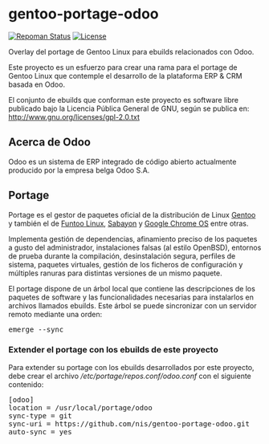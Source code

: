 # gentoo-portage-odoo

[![Repoman Status](https://travis-ci.org/nis/gentoo-portage-odoo.svg?branch=master)](https://travis-ci.org/nis/gentoo-portage-odoo) [![License](http://img.shields.io/:license-gpl-green.svg)](https://tldrlegal.com/license/gnu-general-public-license-v2)

Overlay del portage de Gentoo Linux para ebuilds relacionados con Odoo.

Este proyecto es un esfuerzo para crear una rama para el portage de Gentoo Linux que contemple el desarrollo de la plataforma ERP & CRM basada en Odoo.

El conjunto de ebuilds que conforman este proyecto es software libre publicado bajo la Licencia Pública General de GNU, según se publica en: http://www.gnu.org/licenses/gpl-2.0.txt

## Acerca de Odoo

Odoo es un sistema de ERP integrado de código abierto actualmente producido por la empresa belga Odoo S.A.

## Portage

Portage es el gestor de paquetes oficial de la distribución de Linux [Gentoo](https://es.wikipedia.org/wiki/Gentoo_Linux) y también el de [Funtoo Linux](https://en.wikipedia.org/wiki/Funtoo_Linux), [Sabayon](https://en.wikipedia.org/wiki/Sabayon_Linux) y [Google Chrome OS](https://es.wikipedia.org/wiki/Chrome_OS) entre otras.

Implementa gestión de dependencias, afinamiento preciso de los paquetes a gusto del administrador, instalaciones falsas (al estilo OpenBSD), entornos de prueba durante la compilación, desinstalación segura, perfiles de sistema, paquetes virtuales, gestión de los ficheros de configuración y múltiples ranuras para distintas versiones de un mismo paquete.

El portage dispone de un árbol local que contiene las descripciones de los paquetes de software y las funcionalidades necesarias para instalarlos en archivos llamados ebuilds. Este árbol se puede sincronizar con un servidor remoto mediante una orden:

<pre>
emerge --sync
</pre> 

### Extender el portage con los ebuilds de este proyecto

Para extender su portage con los ebuilds desarrollados por este proyecto, debe crear el archivo _/etc/portage/repos.conf/odoo.conf_ con el siguiente contenido:

<pre>
[odoo]
location = /usr/local/portage/odoo
sync-type = git
sync-uri = https://github.com/nis/gentoo-portage-odoo.git
auto-sync = yes
</pre>
